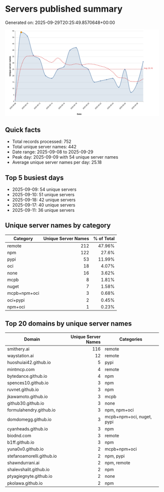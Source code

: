 # Servers published summary

Generated on: 2025-09-29T20:25:49.8570648+00:00

![Unique servers per day](servers-per-day.svg)

## Quick facts
- Total records processed: 752
- Total unique server names: 442
- Date range: 2025-09-08 to 2025-09-29
- Peak day: 2025-09-09 with 54 unique server names
- Average unique server names per day: 25.18

## Top 5 busiest days
- 2025-09-09: 54 unique servers
- 2025-09-10: 51 unique servers
- 2025-09-18: 42 unique servers
- 2025-09-17: 40 unique servers
- 2025-09-11: 36 unique servers

## Unique server names by category

| Category | Unique Server Names | % of Total |
|----------|---------------------:|-----------:|
| remote | 212 | 47.96% |
| npm | 122 | 27.6% |
| pypi | 53 | 11.99% |
| oci | 18 | 4.07% |
| none | 16 | 3.62% |
| mcpb | 8 | 1.81% |
| nuget | 7 | 1.58% |
| mcpb+npm+oci | 3 | 0.68% |
| oci+pypi | 2 | 0.45% |
| npm+oci | 1 | 0.23% |

## Top 20 domains by unique server names

| Domain | Unique Server Names | Categories |
|--------|---------------------:|------------|
| smithery.ai | 116 | remote |
| waystation.ai | 12 | remote |
| huoshuiai42.github.io | 5 | pypi |
| mintmcp.com | 4 | remote |
| bytedance.github.io | 4 | npm |
| spences10.github.io | 3 | npm |
| ruvnet.github.io | 3 | npm |
| jkawamoto.github.io | 3 | mcpb |
| github30.github.io | 3 | none |
| formulahendry.github.io | 3 | npm, npm+oci |
| domdomegg.github.io | 3 | mcpb+npm+oci, nuget, pypi |
| cyanheads.github.io | 3 | npm |
| biodnd.com | 3 | remote |
| b1ff.github.io | 3 | npm |
| yuna0x0.github.io | 2 | mcpb+npm+oci |
| stefanoamorelli.github.io | 2 | npm, pypi |
| shawndurrani.ai | 2 | npm, remote |
| shalevshalit.github.io | 2 | npm |
| ptyagiegnyte.github.io | 2 | none |
| pkolawa.github.io | 2 | npm |
